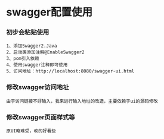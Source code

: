 # swagger配置使用
### 初步会粘贴使用
    1、添加Swagger2.Java
    2、启动类添加注解@EnableSwagger2
    3、pom引入依赖
    4、使用swagger注释即可使用
    5、访问地址：http://localhost:8080/swagger-ui.html

### 修改swagger访问地址
    由于访问链接不好输入，我来进行输入地址的改造，主要依赖于ui的源码修改
  
  
  
### 修改swagger页面样式等
    原UI略难受，改的好看些
    